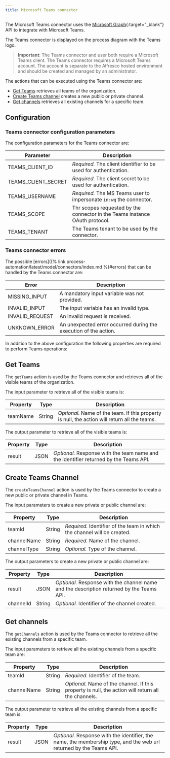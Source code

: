 ```yaml
---
title: Microsoft Teams connector
---
```


The Microsoft Teams connector uses the [Microsoft Graph](https://docs.microsoft.com/en-us/graph/use-the-api){:target="_blank"} API to integrate with Microsoft Teams.

The Teams connector is displayed on the process diagram with the Teams logo.

> **Important**: The Teams connector and user both require a Microsoft Teams client. The Teams connector requires a Microsoft Teams account. The account is separate to the Alfresco hosted environment and should be created and managed by an administrator.

The actions that can be executed using the Teams connector are:

* [Get Teams](#get-teams) retrieves all teams of the organization.
* [Create Teams channel](#create-teams-channel) creates a new public or private channel.
* [Get channels](#get-channels) retrieves all existing channels for a specific team.

## Configuration

### Teams connector configuration parameters

The configuration parameters for the Teams connector are:

| Parameter | Description |
|-----------|-------------|
| TEAMS_CLIENT_ID | *Required.* The client identifier to be used for authentication. |
| TEAMS_CLIENT_SECRET | *Required.* The client secret to be used for authentication. |
| TEAMS_USERNAME | *Required.* The MS Teams user to impersonate `in:wq` the connector. |
| TEAMS_SCOPE | Thr scopes requested by the connector in the Teams instance OAuth protocol. |
| TEAMS_TENANT | The Teams tenant to be used by the connector. |

### Teams connector errors

The possible [errors]({% link process-automation/latest/model/connectors/index.md %}#errors) that
can be handled by the Teams connector are:

| Error | Description |
|-------|-------------|
| MISSING_INPUT | A mandatory input variable was not provided. |
| INVALID_INPUT | The input variable has an invalid type. |
| INVALID_REQUEST | An invalid request is received. |
| UNKNOWN_ERROR | An unexpected error occurred during the execution of the action. |

In addition to the above configuration the following properties are required to perform Teams operations:

## Get Teams

The `getTeams` action is used by the Teams connector and retrieves all of the visible teams of the organization.

The input parameter to retrieve all of the visible teams is:

| Property | Type | Description |
|----------|------|-------------|
| teamName | String | *Optional.* Name of the team. If this property is null, the action will return all the teams. |

The output parameter to retrieve all of the visible teams is:

| Property | Type | Description |
|----------|------|-------------|
| result | JSON | *Optional.* Response with the team name and the identifier returned by the Teams API. |

## Create Teams Channel

The `createTeamsChannel` action is used by the Teams connector to create a new public or private channel in Teams.

The input parameters to create a new private or public channel are:

| Property | Type | Description |
|----------|------|-------------|
| teamId | String | *Required.* Identifier of the team in which the channel will be created. |
| channelName | String | *Required.* Name of the channel. |
| channelType | String | *Optional.* Type of the channel. |

The output parameters to create a new private or public channel are:

| Property | Type | Description |
|----------|------|-------------|
| result | JSON | *Optional.* Response with the channel name and the description returned by the Teams API. |
| channelId | String | *Optional.* Identifier of the channel created. |

## Get channels

The `getChannels` action is used by the Teams connector to retrieve all the existing channels from a
specific team.

The input parameters to retrieve all the existing channels from a specific team are:

| Property | Type | Description |
|----------|------|-------------|
| teamId | String | *Required.* Identifier of the team. |
| channelName | String | *Optional.* Name of the channel. If this property is null, the action will return all the channels. |

The output parameter to retrieve all the existing channels from a specific team is:

| Property | Type | Description |
|----------|------|-------------|
| result   | JSON | *Optional.* Response with the identifier, the name, the membership type, and the web url returned by the Teams API. |   
